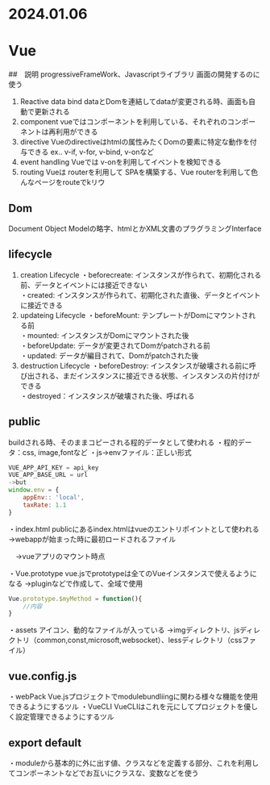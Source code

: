 2024.01.06
=============
# Vue

##　説明
progressiveFrameWork、Javascriptライブラリ
画面の開発するのに使う
1. Reactive data bind
dataとDomを連結してdataが変更される時、画面も自動で更新される
2. component
vueではコンポーネントを利用している、それぞれのコンポーネントは再利用ができる
3. directive
Vueのdirectiveはhtmlの属性みたくDomの要素に特定な動作を付与できる
ex.. v-if, v-for, v-bind, v-onなど
4. event handling
Vueでは v-onを利用してイベントを検知できる
5. routing
Vueは routerを利用して SPAを構築する、Vue routerを利用して色んなページをrouteでkリウ

## Dom
Document Object Modelの略字、htmlとかXML文書のプラグラミングInterface

## lifecycle
1. creation Lifecycle
・beforecreate: インスタンスが作られて、初期化される前、データとイベントには接近できない<br>
・created: インスタンスが作られて、初期化された直後、データとイベントに接近できる<br>
2. updateing Lifecycle
・beforeMount: テンプレートがDomにマウントされる前<br>
・mounted: インスタンスがDomにマウントされた後<br>
・beforeUpdate: データが変更されてDomがpatchされる前<br>
・updated: データが編目されて、Domがpatchされた後<br>
3. destruction Lifecycle
・beforeDestroy: インスタンスが破壊される前に呼び出される、まだインスタンスに接近できる状態、インスタンスの片付けができる<br>
・destroyed：インスタンスが破壊された後、呼ばれる<br>


## public
buildされる時、そのままコピーされる程的データとして使われる
・程的データ：css, image,fontなど
・js->envファイル：正しい形式
```javascript
VUE_APP_API_KEY = api_key
VUE_APP_BASE_URL = url
->but
window.env = {
    appEnv:: 'local',
    taxRate: 1.1
}
```
・index.html
publicにあるindex.htmlはvueのエントリポイントとして使われる→webappが始まった時に最初ロードされるファイル
<div id="app"></div>　→vueアプリのマウント時点

・Vue.prototype
vue.jsでprototypeは全てのVueインスタンスで使えるようになる
→pluginなどで作成して、全域で使用
```javascript
Vue.prototype.$myMethod = function(){
    //内容
}
```
・assets
アイコン、動的なファイルが入っている
→imgディレクトリ、jsディレクトリ（common,const,microsoft,websocket）、lessディレクトリ（cssファイル）


## vue.config.js
・webPack
Vue.jsプロジェクトでmodulebundliingに関わる様々な機能を使用できるようにするツル
・VueCLI
VueCLIはこれを元にしてプロジェクトを優しく設定管理できるようにするツル

## export default
・moduleから基本的に外に出す値、クラスなどを定義する部分、これを利用してコンポーネントなどでお互いにクラスな、変数などを使う